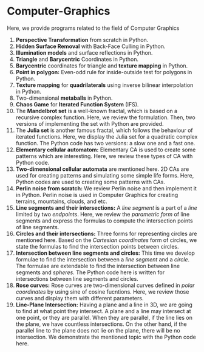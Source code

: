 # Computer-Graphics 
Here, we provide programs related to the field of Computer Graphics
1) **Perspective Transformation** from scratch in Python.
2) **Hidden Surface Removal** with Back-Face Culling in Python.
3) **Illumination models** and surface reflections in Python.
4) **Triangle** and **Barycentric** Coordinates in Python.
5) **Barycentric** coordinates for triangle and **texture mapping** in Python. 
6) **Point in polygon:** Even-odd rule for inside-outside test for polygons in Python.  
7) **Texture mapping** for **quadrilaterals** using inverse bilinear interpolation in Python. 
8) Two-dimensional **metaballs** in Python.
9) **Chaos Game** for **Iterated Function System** (IFS). 
10) The **Mandelbrot set** is a well-known fractal, which is based on a recursive complex function. Here, we review the formulation. Then, two versions of implementing the set with Python are provided.
11) The **Julia set** is another famous fractal, which follows the behaviour of iterated functions. Here, we display the Julia set for a quadratic complex function. The Python code has two versions: a slow one and a fast one.
12) **Elementary cellular automatom:** Elementary CA is used to create some patterns which are interesting. Here, we review these types of CA with Python code.
13) **Two-dimensional cellular automata** are mentioned here. 2D CAs are used for creating patterns and simulating some simple life forms. Here, Python codes are used to creating some patterns with CAs.
14) **Perlin noise from scratch:** We review Perlin noise and then implement it in Python. Perlin noise is used in Computer Graphics for creating terrains, mountains, clouds, and etc.
15) **Line segments and their intersections:** A *line segment* is a part of a *line* limited by two *endpoints*. Here, we review the *parametric form* of line segments and express the formulas to compute the intersection points of line segments.
16) **Circles and their intersections:** Three forms for representing circles are mentioned here. Based on the *Cartesian coordinates* form of circles, we state the formulas to find the intersection points between circles.
17) **Intersection between line segments and circles:** This time we develop formulae to find the intersection between a *line segment* and a *circle*. The formulae are extendable to find the intersection between line segments and *spheres*. The Python code here is written for intersections between line segments and circles.
18) **Rose curves:** Rose curves are two-dimensional curves defined in *polar coordinates* by using sine of cosine fucntions. Here, we review those curves and display them with different parameters. 
19) **Line-Plane Intersection:** Having a plane and a line in 3D, we are going to find at what point they intersect. A plane and a line may intersect at one point, or they are parallel. When they are parallel, if the line lies on the plane, we have countless intersections. On the other hand, if the parallel line to the plane does not lie on the plane, there will be no intersection. We demonstrate the mentioned topic with the Python code here.